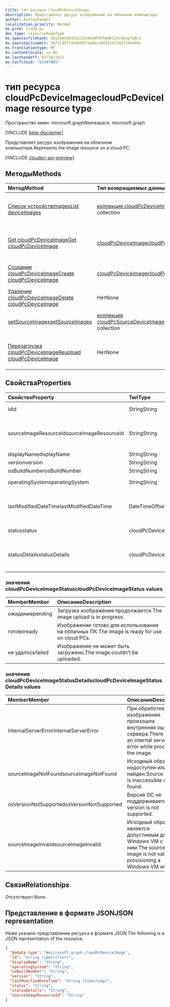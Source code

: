 ```yaml
---
title: тип ресурса cloudPcDeviceImage
description: Представляет ресурс изображений на облачном компьютере.
author: AshleyYangSZ
localization_priority: Normal
ms.prod: cloud-pc
doc_type: resourcePageType
ms.openlocfilehash: 50154654835d1137db49f9f5690115c05ea7e0c1
ms.sourcegitcommit: 3873c85f53e026073addca92d31d234af244444c
ms.translationtype: MT
ms.contentlocale: ru-RU
ms.lasthandoff: 07/10/2021
ms.locfileid: "53367005"
---
```

# <a name="cloudpcdeviceimage-resource-type"></a><span data-ttu-id="f4dcf-103">тип ресурса cloudPcDeviceImage</span><span class="sxs-lookup"><span data-stu-id="f4dcf-103">cloudPcDeviceImage resource type</span></span>

<span data-ttu-id="f4dcf-104">Пространство имен: microsoft.graph</span><span class="sxs-lookup"><span data-stu-id="f4dcf-104">Namespace: microsoft.graph</span></span>

[!INCLUDE [beta-disclaimer](../../includes/beta-disclaimer.md)]

<span data-ttu-id="f4dcf-105">Представляет ресурс изображения на облачном компьютере.</span><span class="sxs-lookup"><span data-stu-id="f4dcf-105">Represents the image resource on a cloud PC.</span></span>

[!INCLUDE [cloudpc-api-preview](../../includes/cloudpc-api-preview.md)]

## <a name="methods"></a><span data-ttu-id="f4dcf-106">Методы</span><span class="sxs-lookup"><span data-stu-id="f4dcf-106">Methods</span></span>

|<span data-ttu-id="f4dcf-107">Метод</span><span class="sxs-lookup"><span data-stu-id="f4dcf-107">Method</span></span>|<span data-ttu-id="f4dcf-108">Тип возвращаемых данных</span><span class="sxs-lookup"><span data-stu-id="f4dcf-108">Return type</span></span>|<span data-ttu-id="f4dcf-109">Описание</span><span class="sxs-lookup"><span data-stu-id="f4dcf-109">Description</span></span>|
|:---|:---|:---|
|[<span data-ttu-id="f4dcf-110">Список устройствImages</span><span class="sxs-lookup"><span data-stu-id="f4dcf-110">List deviceImages</span></span>](../api/virtualendpoint-list-deviceimages.md)|<span data-ttu-id="f4dcf-111">[коллекция cloudPcDeviceImage](../resources/cloudpcdeviceimage.md)</span><span class="sxs-lookup"><span data-stu-id="f4dcf-111">[cloudPcDeviceImage](../resources/cloudpcdeviceimage.md) collection</span></span>|<span data-ttu-id="f4dcf-112">Список свойств и связей объектов [cloudPcDeviceImage.](../resources/cloudpcdeviceimage.md)</span><span class="sxs-lookup"><span data-stu-id="f4dcf-112">List the properties and relationships of [cloudPcDeviceImage](../resources/cloudpcdeviceimage.md) objects.</span></span>|
|[<span data-ttu-id="f4dcf-113">Get cloudPcDeviceImage</span><span class="sxs-lookup"><span data-stu-id="f4dcf-113">Get cloudPcDeviceImage</span></span>](../api/cloudpcdeviceimage-get.md)|[<span data-ttu-id="f4dcf-114">cloudPcDeviceImage</span><span class="sxs-lookup"><span data-stu-id="f4dcf-114">cloudPcDeviceImage</span></span>](../resources/cloudpcdeviceimage.md)|<span data-ttu-id="f4dcf-115">Ознакомьтесь с свойствами и отношениями объекта [cloudPcDeviceImage.](../resources/cloudpcdeviceimage.md)</span><span class="sxs-lookup"><span data-stu-id="f4dcf-115">Read the properties and relationships of a [cloudPcDeviceImage](../resources/cloudpcdeviceimage.md) object.</span></span>|
|[<span data-ttu-id="f4dcf-116">Создание cloudPcDeviceImage</span><span class="sxs-lookup"><span data-stu-id="f4dcf-116">Create cloudPcDeviceImage</span></span>](../api/virtualendpoint-post-deviceimages.md)|[<span data-ttu-id="f4dcf-117">cloudPcDeviceImage</span><span class="sxs-lookup"><span data-stu-id="f4dcf-117">cloudPcDeviceImage</span></span>](../resources/cloudpcdeviceimage.md)|<span data-ttu-id="f4dcf-118">Создайте новый [объект cloudPcDeviceImage.](../resources/cloudpcdeviceimage.md)</span><span class="sxs-lookup"><span data-stu-id="f4dcf-118">Create a new [cloudPcDeviceImage](../resources/cloudpcdeviceimage.md) object.</span></span>|
|[<span data-ttu-id="f4dcf-119">Удаление cloudPcDeviceImage</span><span class="sxs-lookup"><span data-stu-id="f4dcf-119">Delete cloudPcDeviceImage</span></span>](../api/cloudpcdeviceimage-delete.md)|<span data-ttu-id="f4dcf-120">Нет</span><span class="sxs-lookup"><span data-stu-id="f4dcf-120">None</span></span>|<span data-ttu-id="f4dcf-121">Удаление [объекта cloudPcDeviceImage.](../resources/cloudpcdeviceimage.md)</span><span class="sxs-lookup"><span data-stu-id="f4dcf-121">Delete a [cloudPcDeviceImage](../resources/cloudpcdeviceimage.md) object.</span></span>|
|[<span data-ttu-id="f4dcf-122">getSourceImages</span><span class="sxs-lookup"><span data-stu-id="f4dcf-122">getSourceImages</span></span>](../api/cloudpcdeviceimage-getsourceimages.md)|<span data-ttu-id="f4dcf-123">[коллекция cloudPcSourceDeviceImage](../resources/cloudpcsourcedeviceimage.md)</span><span class="sxs-lookup"><span data-stu-id="f4dcf-123">[cloudPcSourceDeviceImage](../resources/cloudpcsourcedeviceimage.md) collection</span></span>|<span data-ttu-id="f4dcf-124">Получите [объекты cloudPcSourceDeviceImage.](../resources/cloudpcsourcedeviceimage.md)</span><span class="sxs-lookup"><span data-stu-id="f4dcf-124">Get [cloudPcSourceDeviceImage](../resources/cloudpcsourcedeviceimage.md) objects.</span></span>|
|[<span data-ttu-id="f4dcf-125">Перезагрузка cloudPcDeviceImage</span><span class="sxs-lookup"><span data-stu-id="f4dcf-125">Reupload cloudPcDeviceImage</span></span>](../api/cloudpcdeviceimage-reupload.md)|<span data-ttu-id="f4dcf-126">Нет</span><span class="sxs-lookup"><span data-stu-id="f4dcf-126">None</span></span>|<span data-ttu-id="f4dcf-127">Перезагрузите [объект cloudPcDeviceImage,](../resources/cloudpcdeviceimage.md) который не удалось загрузить.</span><span class="sxs-lookup"><span data-stu-id="f4dcf-127">Reupload a [cloudPcDeviceImage](../resources/cloudpcdeviceimage.md) object that failed to upload.</span></span>|

## <a name="properties"></a><span data-ttu-id="f4dcf-128">Свойства</span><span class="sxs-lookup"><span data-stu-id="f4dcf-128">Properties</span></span>

|<span data-ttu-id="f4dcf-129">Свойство</span><span class="sxs-lookup"><span data-stu-id="f4dcf-129">Property</span></span>|<span data-ttu-id="f4dcf-130">Тип</span><span class="sxs-lookup"><span data-stu-id="f4dcf-130">Type</span></span>|<span data-ttu-id="f4dcf-131">Описание</span><span class="sxs-lookup"><span data-stu-id="f4dcf-131">Description</span></span>|
|:---|:---|:---|
|<span data-ttu-id="f4dcf-132">id</span><span class="sxs-lookup"><span data-stu-id="f4dcf-132">id</span></span>|<span data-ttu-id="f4dcf-133">String</span><span class="sxs-lookup"><span data-stu-id="f4dcf-133">String</span></span>|<span data-ttu-id="f4dcf-134">Уникальный идентификатор для ресурса изображений на облачном компьютере.</span><span class="sxs-lookup"><span data-stu-id="f4dcf-134">Unique identifier for the image resource on the cloud PC.</span></span> <span data-ttu-id="f4dcf-135">Только для чтения.</span><span class="sxs-lookup"><span data-stu-id="f4dcf-135">Read-only.</span></span>|
|<span data-ttu-id="f4dcf-136">sourceImageResourceId</span><span class="sxs-lookup"><span data-stu-id="f4dcf-136">sourceImageResourceId</span></span>|<span data-ttu-id="f4dcf-137">String</span><span class="sxs-lookup"><span data-stu-id="f4dcf-137">String</span></span>|<span data-ttu-id="f4dcf-138">ID источника ресурса изображений в Azure.</span><span class="sxs-lookup"><span data-stu-id="f4dcf-138">The ID of the source image resource on Azure.</span></span> <span data-ttu-id="f4dcf-139">Необходимый формат: "/subscriptions/{subscription-id}/resourceGroups/{resourceGroupName}/providers/Microsoft.Compute/images/{imageName}".</span><span class="sxs-lookup"><span data-stu-id="f4dcf-139">Required format: "/subscriptions/{subscription-id}/resourceGroups/{resourceGroupName}/providers/Microsoft.Compute/images/{imageName}".</span></span>|
|<span data-ttu-id="f4dcf-140">displayName</span><span class="sxs-lookup"><span data-stu-id="f4dcf-140">displayName</span></span>|<span data-ttu-id="f4dcf-141">String</span><span class="sxs-lookup"><span data-stu-id="f4dcf-141">String</span></span>|<span data-ttu-id="f4dcf-142">Имя отображения изображения.</span><span class="sxs-lookup"><span data-stu-id="f4dcf-142">The image's display name.</span></span>|
|<span data-ttu-id="f4dcf-143">version</span><span class="sxs-lookup"><span data-stu-id="f4dcf-143">version</span></span>|<span data-ttu-id="f4dcf-144">String</span><span class="sxs-lookup"><span data-stu-id="f4dcf-144">String</span></span>|<span data-ttu-id="f4dcf-145">Версия изображения.</span><span class="sxs-lookup"><span data-stu-id="f4dcf-145">The image version.</span></span> <span data-ttu-id="f4dcf-146">Например: 0.0.1, 1.5.13.</span><span class="sxs-lookup"><span data-stu-id="f4dcf-146">For example: 0.0.1, 1.5.13.</span></span>|
|<span data-ttu-id="f4dcf-147">osBuildNumber</span><span class="sxs-lookup"><span data-stu-id="f4dcf-147">osBuildNumber</span></span>|<span data-ttu-id="f4dcf-148">String</span><span class="sxs-lookup"><span data-stu-id="f4dcf-148">String</span></span>|<span data-ttu-id="f4dcf-149">Версия сборки ОС изображения.</span><span class="sxs-lookup"><span data-stu-id="f4dcf-149">The image's OS build version.</span></span> <span data-ttu-id="f4dcf-150">Например: 1909.</span><span class="sxs-lookup"><span data-stu-id="f4dcf-150">For example: 1909.</span></span>|
|<span data-ttu-id="f4dcf-151">operatingSystem</span><span class="sxs-lookup"><span data-stu-id="f4dcf-151">operatingSystem</span></span>|<span data-ttu-id="f4dcf-152">String</span><span class="sxs-lookup"><span data-stu-id="f4dcf-152">String</span></span>|<span data-ttu-id="f4dcf-153">Операционная система изображения.</span><span class="sxs-lookup"><span data-stu-id="f4dcf-153">The image's operating system.</span></span> <span data-ttu-id="f4dcf-154">Например: Windows 10 Корпоративная.</span><span class="sxs-lookup"><span data-stu-id="f4dcf-154">For example: Windows 10 Enterprise.</span></span>|
|<span data-ttu-id="f4dcf-155">lastModifiedDateTime</span><span class="sxs-lookup"><span data-stu-id="f4dcf-155">lastModifiedDateTime</span></span>|<span data-ttu-id="f4dcf-156">DateTimeOffset</span><span class="sxs-lookup"><span data-stu-id="f4dcf-156">DateTimeOffset</span></span>|<span data-ttu-id="f4dcf-157">Данные и время последнего изменения изображения.</span><span class="sxs-lookup"><span data-stu-id="f4dcf-157">The data and time that the image was last modified.</span></span> <span data-ttu-id="f4dcf-158">Время отображается в формате ISO 8601 и времени скоординированного универсального времени (UTC).</span><span class="sxs-lookup"><span data-stu-id="f4dcf-158">The time is shown in ISO 8601 format and  Coordinated Universal Time (UTC) time.</span></span> <span data-ttu-id="f4dcf-159">Например, полночь UTC 1 января 2014 г. отображается как '2014-01-01T00:00:00Z'.</span><span class="sxs-lookup"><span data-stu-id="f4dcf-159">For example, midnight UTC on Jan 1, 2014 appears as '2014-01-01T00:00:00Z'.</span></span>|
|<span data-ttu-id="f4dcf-160">status</span><span class="sxs-lookup"><span data-stu-id="f4dcf-160">status</span></span>|<span data-ttu-id="f4dcf-161">cloudPcDeviceImageStatus</span><span class="sxs-lookup"><span data-stu-id="f4dcf-161">cloudPcDeviceImageStatus</span></span>|<span data-ttu-id="f4dcf-162">Состояние изображения на облачном компьютере.</span><span class="sxs-lookup"><span data-stu-id="f4dcf-162">The status of the image on cloud PC.</span></span> <span data-ttu-id="f4dcf-163">Возможные значения: `pending`, `ready`, `failed`.</span><span class="sxs-lookup"><span data-stu-id="f4dcf-163">Possible values are: `pending`, `ready`, `failed`.</span></span>|
|<span data-ttu-id="f4dcf-164">statusDetails</span><span class="sxs-lookup"><span data-stu-id="f4dcf-164">statusDetails</span></span>|<span data-ttu-id="f4dcf-165">cloudPcDeviceImageStatusDetails</span><span class="sxs-lookup"><span data-stu-id="f4dcf-165">cloudPcDeviceImageStatusDetails</span></span>|<span data-ttu-id="f4dcf-166">Сведения о состоянии изображения, который указывает, почему не удалось загрузить, если применимо.</span><span class="sxs-lookup"><span data-stu-id="f4dcf-166">The details of the image's status, which indicates why the upload failed, if applicable.</span></span> <span data-ttu-id="f4dcf-167">Возможные значения: `internalServerError`, `sourceImageNotFound`, `osVersionNotSupported` и `sourceImageInvalid`.</span><span class="sxs-lookup"><span data-stu-id="f4dcf-167">Possible values are: `internalServerError`, `sourceImageNotFound`, `osVersionNotSupported`, and `sourceImageInvalid`.</span></span>|

### <a name="cloudpcdeviceimagestatus-values"></a><span data-ttu-id="f4dcf-168">значения cloudPcDeviceImageStatus</span><span class="sxs-lookup"><span data-stu-id="f4dcf-168">cloudPcDeviceImageStatus values</span></span>

|<span data-ttu-id="f4dcf-169">Member</span><span class="sxs-lookup"><span data-stu-id="f4dcf-169">Member</span></span>|<span data-ttu-id="f4dcf-170">Описание</span><span class="sxs-lookup"><span data-stu-id="f4dcf-170">Description</span></span>|
|:---|:---|
|<span data-ttu-id="f4dcf-171">ожидание</span><span class="sxs-lookup"><span data-stu-id="f4dcf-171">pending</span></span>|<span data-ttu-id="f4dcf-172">Загрузка изображения продолжается.</span><span class="sxs-lookup"><span data-stu-id="f4dcf-172">The image upload is in progress.</span></span>|
|<span data-ttu-id="f4dcf-173">готово</span><span class="sxs-lookup"><span data-stu-id="f4dcf-173">ready</span></span>|<span data-ttu-id="f4dcf-174">Изображение готово для использования на облачных ПК.</span><span class="sxs-lookup"><span data-stu-id="f4dcf-174">The image is ready for use on cloud PCs.</span></span>|
|<span data-ttu-id="f4dcf-175">не удалось</span><span class="sxs-lookup"><span data-stu-id="f4dcf-175">failed</span></span>|<span data-ttu-id="f4dcf-176">Изображение не может быть загружено.</span><span class="sxs-lookup"><span data-stu-id="f4dcf-176">The image couldn’t be uploaded.</span></span> |

### <a name="cloudpcdeviceimagestatusdetails-values"></a><span data-ttu-id="f4dcf-177">значения cloudPcDeviceImageStatusDetails</span><span class="sxs-lookup"><span data-stu-id="f4dcf-177">cloudPcDeviceImageStatusDetails values</span></span>

|<span data-ttu-id="f4dcf-178">Member</span><span class="sxs-lookup"><span data-stu-id="f4dcf-178">Member</span></span>|<span data-ttu-id="f4dcf-179">Описание</span><span class="sxs-lookup"><span data-stu-id="f4dcf-179">Description</span></span>|
|:---|:---|
|<span data-ttu-id="f4dcf-180">internalServerError</span><span class="sxs-lookup"><span data-stu-id="f4dcf-180">internalServerError</span></span>|<span data-ttu-id="f4dcf-181">При обработке изображения произошла внутренняя ошибка сервера.</span><span class="sxs-lookup"><span data-stu-id="f4dcf-181">There was an internal server error while processing the image.</span></span>|
|<span data-ttu-id="f4dcf-182">sourceImageNotFound</span><span class="sxs-lookup"><span data-stu-id="f4dcf-182">sourceImageNotFound</span></span>|<span data-ttu-id="f4dcf-183">Исходный образ недоступен или не найден.</span><span class="sxs-lookup"><span data-stu-id="f4dcf-183">Source image is inaccessible or not found.</span></span>|
|<span data-ttu-id="f4dcf-184">osVersionNotSupported</span><span class="sxs-lookup"><span data-stu-id="f4dcf-184">osVersionNotSupported</span></span>| <span data-ttu-id="f4dcf-185">Версия ОС не поддерживается.</span><span class="sxs-lookup"><span data-stu-id="f4dcf-185">OS version is not supported.</span></span>|
|<span data-ttu-id="f4dcf-186">sourceImageInvalid</span><span class="sxs-lookup"><span data-stu-id="f4dcf-186">sourceImageInvalid</span></span>|<span data-ttu-id="f4dcf-187">Исходный образ не является допустимым для Windows VM с ним.</span><span class="sxs-lookup"><span data-stu-id="f4dcf-187">The source image is not valid for provisioning a Windows VM with it.</span></span>|

## <a name="relationships"></a><span data-ttu-id="f4dcf-188">Связи</span><span class="sxs-lookup"><span data-stu-id="f4dcf-188">Relationships</span></span>

<span data-ttu-id="f4dcf-189">Отсутствуют.</span><span class="sxs-lookup"><span data-stu-id="f4dcf-189">None.</span></span>

## <a name="json-representation"></a><span data-ttu-id="f4dcf-190">Представление в формате JSON</span><span class="sxs-lookup"><span data-stu-id="f4dcf-190">JSON representation</span></span>

<span data-ttu-id="f4dcf-191">Ниже указано представление ресурса в формате JSON.</span><span class="sxs-lookup"><span data-stu-id="f4dcf-191">The following is a JSON representation of the resource.</span></span>
<!-- {
  "blockType": "resource",
  "keyProperty": "id",
  "@odata.type": "microsoft.graph.cloudPcDeviceImage",
  "baseType": "microsoft.graph.entity",
  "openType": false
}
-->

``` json
{
  "@odata.type": "#microsoft.graph.cloudPcDeviceImage",
  "id": "String (identifier)",
  "displayName": "String",
  "operatingSystem": "String",
  "osBuildNumber": "String",
  "version": "String",
  "lastModifiedDateTime": "String (timestamp)",
  "status": "String",
  "statusDetails": "String",
  "sourceImageResourceId": "String"
}
```
